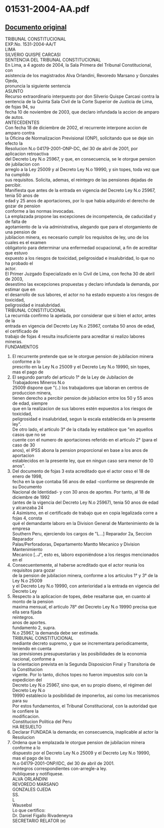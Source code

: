 
01531-2004-AA.pdf
=================
  
[Documento original](https://tc.gob.pe/jurisprudencia/2004/01531-2004-AA.pdf)  
---  
TRIBUNAL CONSTITUCIONAL  
EXP.No. 1531-2004-AA/T  
LIMA  
SILVERIO QUISPE CARCASI  
SENTENCIA DEL TRIBUNAL CONSTITUCIONAL  
En Lima, a 4 agosto de 2004, la Sala Primera del Tribunal Constitucional, con  
asistencia de los magistrados Alva Orlandini, Revoredo Marsano y Gonzales Ojeda,  
pronuncia la siguiente sentencia  
ASUNTO  
Recurso extraordinario interpuesto por don Silverio Quispe Carcasi contra la  
sentencia de la Quinta Sala Civil de la Corte Superior de Justicia de Lima, de fojas 94, su  
fecha 10 de noviembre de 2003, que declaro infundada la accion de amparo de autos.  
ANTECEDENTES  
Con fecha 18 de diciembre de 2002, el recurrente interpone accion de amparo contra  
la Oficina de Normalizacion Previsional (ONP), solicitando que se deje sin efecto la  
Resolucion N.o 04179-2001-ONP-DC, del 30 de abril de 2001, por aplicacion retroactiva  
del Decreto Ley N.o 25967, y que, en consecuencia, se le otorgue pension de jubilacion con  
arreglo a la Ley 25009 y al Decreto Ley N.o 19990, y sin topes, toda vez que ha cumplido  
sus requisitos. Solicita, ademas, el reintegro de las pensiones dejadas de percibir.  
Manifiesta que antes de la entrada en vigencia del Decreto Ley N.o 25967, tenia 50 anos de  
edad y 25 anos de aportaciones, por lo que habia adquirido el derecho de gozar de pension  
conforme a las normas invocadas.  
La emplazada propone las excepciones de incompetencia, de caducidad y de falta de  
agotamiento de la via administrativa, alegando que para el otorgamiento de una pension de  
jubilacion minera, es necesario cumplir los requisitos de ley, uno de los cuales es el examen  
obligatorio para determinar una enfermedad ocupacional, a fin de acreditar que estuvo  
expuesto a los riesgos de toxicidad, peligrosidad e insalubridad, lo que no ha probado el  
actor.  
El Primer Juzgado Especializado en lo Civil de Lima, con fecha 30 de abril de 2003,  
desestimo las excepciones propuestas y declaro infundada la demanda, por estimar que en  
el desarrollo de sus labores, el actor no ha estado expuesto a los riesgos de toxicidad,  
peligrosidad e insalubridad.  
TRIBUNAL CONSTITUCIONAL  
La recurrida confirmo la apelada, por considerar que si bien el actor, antes de la  
entrada en vigencia del Decreto Ley N.o 25967, contaba 50 anos de edad, el certificado de  
trabajo de fojas 4 resulta insuficiente para acreditar si realizo labores mineras.  
FUNDAMENTOS  
1. El recurrente pretende que se le otorgue pension de jubilacion minera conforme a lo  
prescrito en la Ley N.o 25009 y el Decreto Ley N.o 19990, sin topes, mas el pago de  
2. El segundo parrafo del articulo 1° de la Ley de Jubilacion de Trabajadores Mineros N.o  
25009 dispone que "(..) los trabajadores que laboran en centros de produccion minera,  
tienen derecho a percibir pension de jubilacion entre los 50 y 55 anos de edad, siempre  
que en la realizacion de sus labores estén expuestos a los riesgos de toxicidad,  
peligrosidad e insalubridad, segun la escala establecida en la presente ley".  
De otro lado, el articulo 3° de la citada ley establece que "en aquellos casos que no se  
cuente con el numero de aportaciones referido en el articulo 2° (para el caso de 30  
anos), el IPSS abona la pension proporcional en base a los anos de aportacion  
establecidos en la presente ley, que en ningun caso sera menor de 10 anos".  
3. Del documento de fojas 3 esta acreditado que el actor ceso el 18 de enero de 1998,  
fecha en la que contaba 56 anos de edad -conforme se desprende de su Documento  
Nacional de Identidad- y con 30 anos de aportes. Por tanto, al 18 de diciembre de 1992  
(antes de la vigencia del Decreto Ley N.o 25967), tenia 50 anos de edad y alcanzaba 24  
4 Asimismo, en el certificado de trabajo que en copia legalizada corre a fojas 4, consta  
qué el demandante laboro en la Division General de Mantenimiento de la empresa  
Southern Peru, ejerciendo los cargos de "L...] Reparador 2a, Seccion Reparador  
Palas/Perforadoras, Departamento Mantto Mecanico y Division Mantenimiento  
Mecanico [..J", esto es, laboro exponiéndose a los riesgos mencionados en el  
5. Consecuentemente, al haberse acreditado que el actor reunia los requisitos para gozar  
de la pension de jubilacion minera, conforme a los articulos 1° y 3° de la Ley N.o 25009  
y el Decreto Ley N.o 19990, con anterioridad a la entrada en vigencia del Decreto Ley  
6. Respecto a la aplicacion de topes, debe resaltarse que, en cuanto al monto de la pension  
maxima mensual, el articulo 78° del Decreto Ley N.o 19990 precisa que ella sera fijada  
reintegros.  
anos de aportes.  
fundamento 2, supra.  
N.o 25967, la demanda debe ser estimada.  
TRIBUNAL CONSTITUCIONAL  
mediante decreto supremo, y que se incrementara periodicamente, teniendo en cuenta  
las previsiones presupuestarias y las posibilidades de la economia nacional, conforme a  
la orientacion prevista en la Segunda Disposicion Final y Transitoria de la Constitucion  
vigente. Por lo tanto, dichos topes no fueron impuestos solo con la expedicion del  
Decreto Ley N.o 25967, sino que, en su propio diseno, el régimen del Decreto Ley N.o  
19990 establecio la posibilidad de imponerlos, asi como los mecanismos para su  
Por estos fundamentos, el Tribunal Constitucional, con la autoridad que le confiere la  
modificacion.  
Constitucion Politica del Peru  
HA RESUELTO  
1. Declarar FUNDADA la demanda; en consecuencia, inaplicable al actor la Resolucion  
2. Ordena que la emplazada le otorgue pension de jubilacion minera conforme a lo  
dispuesto por el Decreto Ley N.o 25009 y el Decreto Ley N.o 19990, mas el pago de los  
N.o 04179-2001-ONP/IDC, del 30 de abril de 2001.  
reintegros correspondientes con-arregle-a ley.  
Publiquese y notifiquese.  
ALVA ORLANDINI  
REVOREDO MARSANO  
GONZALES OJEDA  
SS.  
L  
Wausebsl  
Lo que certifico:  
Dr. Daniel Figallo Rivadeneyra  
SECRETARIO RELATOR (e)